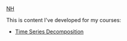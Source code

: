 ---
---

[NH](/Pics/IMG_0366.jpg)

This is content I've developed for my courses: 

- [Time Series Decomposition](/timeseries/index.md)
